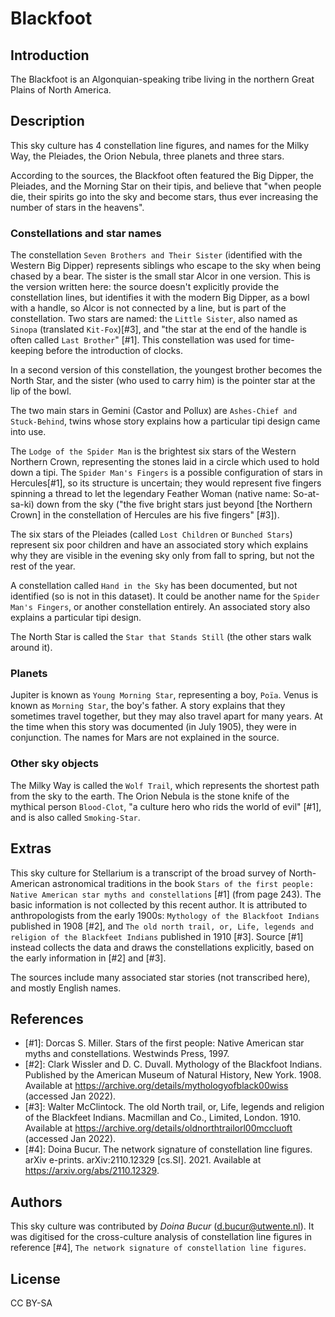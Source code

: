 # Blackfoot

## Introduction

The Blackfoot is an Algonquian-speaking tribe living in the northern Great
Plains of North America.

## Description

This sky culture has 4 constellation line figures, and names for the Milky Way,
the Pleiades, the Orion Nebula, three planets and three stars.

According to the sources, the Blackfoot often featured the Big Dipper, the
Pleiades, and the Morning Star on their tipis, and believe that "when people
die, their spirits go into the sky and become stars, thus ever increasing the
number of stars in the heavens".

### Constellations and star names

The constellation `Seven Brothers and Their Sister` (identified with the
Western Big Dipper) represents siblings who escape to the sky when being chased
by a bear. The sister is the small star Alcor in one version. This is the
version written here: the source doesn't explicitly provide the constellation
lines, but identifies it with the modern Big Dipper, as a bowl with a handle,
so Alcor is not connected by a line, but is part of the constellation. Two
stars are named: the `Little Sister`, also named as `Sinopa` (translated
`Kit-Fox`)[#3], and "the star at the end of the handle is often called
`Last Brother`" [#1]. This constellation was used for time-keeping before the
introduction of clocks.

In a second version of this constellation, the youngest brother becomes the
North Star, and the sister (who used to carry him) is the pointer star at the
lip of the bowl.

The two main stars in Gemini (Castor and Pollux) are `Ashes-Chief and
Stuck-Behind`, twins whose story explains how a particular tipi design came
into use.

The `Lodge of the Spider Man` is the brightest six stars of the Western
Northern Crown, representing the stones laid in a circle which used to hold
down a tipi. The `Spider Man's Fingers` is a possible configuration of stars in
Hercules[#1], so its structure is uncertain; they would represent five
fingers spinning a thread to let the legendary Feather Woman (native name:
So-at-sa-ki) down from the sky ("the five bright stars just beyond [the
Northern Crown] in the constellation of Hercules are his five fingers" [#3]).

The six stars of the Pleiades (called `Lost Children` or `Bunched Stars`)
represent six poor children and have an associated story which explains why
they are visible in the evening sky only from fall to spring, but not the rest
of the year.

A constellation called `Hand in the Sky` has been documented, but not
identified (so is not in this dataset). It could be another name for the
`Spider Man's Fingers`, or another constellation entirely. An associated story
also explains a particular tipi design.

The North Star is called the `Star that Stands Still` (the other stars walk
around it).

### Planets

Jupiter is known as `Young Morning Star`, representing a boy, `Poïa`. Venus is
known as `Morning Star`, the boy's father. A story explains that they sometimes
travel together, but they may also travel apart for many years. At the time
when this story was documented (in July 1905), they were in conjunction. The
names for Mars are not explained in the source.

### Other sky objects

The Milky Way is called the `Wolf Trail`, which represents the shortest path
from the sky to the earth. The Orion Nebula is the stone knife of the mythical
person `Blood-Clot`, "a culture hero who rids the world of evil" [#1], and is
also called `Smoking-Star`.

## Extras

This sky culture for Stellarium is a transcript of the broad survey of
North-American astronomical traditions in the book `Stars of the first people:
Native American star myths and constellations` [#1] (from page 243). The basic
information is not collected by this recent author. It is attributed to
anthropologists from the early 1900s: `Mythology of the Blackfoot Indians`
published in 1908 [#2], and `The old north trail, or, Life, legends and
religion of the Blackfeet Indians` published in 1910 [#3]. Source [#1] instead
collects the data and draws the constellations explicitly, based on the early
information in [#2] and [#3].

The sources include many associated star stories (not transcribed here), and
mostly English names.

## References

 - [#1]: Dorcas S. Miller. Stars of the first people: Native American star myths and constellations. Westwinds Press, 1997.
 - [#2]: Clark Wissler and D. C. Duvall. Mythology of the Blackfoot Indians. Published by the American Museum of Natural History, New York. 1908. Available at <https://archive.org/details/mythologyofblack00wiss> (accessed Jan 2022).
 - [#3]: Walter McClintock. The old North trail, or, Life, legends and religion of the Blackfeet Indians. Macmillan and Co., Limited, London. 1910. Available at <https://archive.org/details/oldnorthtrailorl00mccluoft> (accessed Jan 2022).
 - [#4]: Doina Bucur. The network signature of constellation line figures. arXiv e-prints. arXiv:2110.12329 [cs.SI]. 2021. Available at <https://arxiv.org/abs/2110.12329>.

## Authors

This sky culture was contributed by _Doina Bucur_ (d.bucur@utwente.nl). It was digitised for the cross-culture analysis of constellation line figures in reference [#4], `The network signature of constellation line figures`.

## License

CC BY-SA
